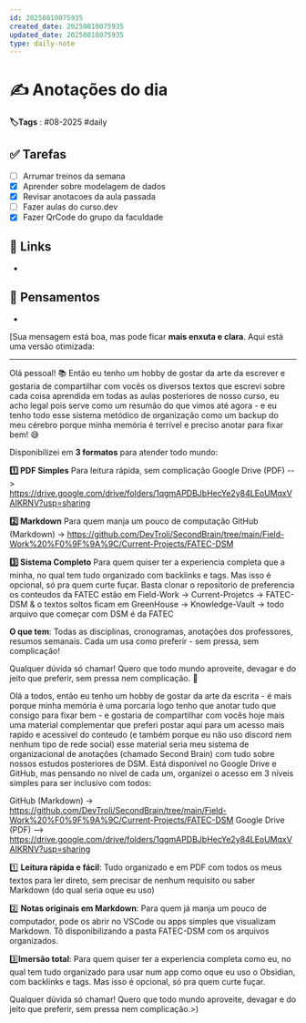 ```yaml
---
id: 20250810075935
created_date: 20250810075935
updated_date: 20250810075935
type: daily-note
---
```


# ✍️ Anotações do dia
**🏷️Tags** : #08-2025 #daily
## ✅ Tarefas
- [ ]  Arrumar treinos da semana
- [x] Aprender sobre modelagem de dados
- [x] Revisar anotacoes da aula passada
- [ ] Fazer aulas do curso.dev
- [x] Fazer QrCode do grupo da faculdade
## 🔗 Links
- 
## 🧠 Pensamentos
- 


[Sua mensagem está boa, mas pode ficar **mais enxuta e clara**. Aqui está uma versão otimizada:

---

Olá pessoal! 📚
Então eu tenho um hobby de gostar da arte da escrever e gostaria de compartilhar com vocês os diversos textos que escrevi sobre cada coisa aprendida em todas as aulas posteriores de nosso curso,  eu acho legal pois serve como um resumão do que vimos até agora - e eu tenho todo esse sistema metódico de organização como um backup do meu cérebro porque minha memória é terrível e preciso anotar para fixar bem! 😅

Disponibilizei em **3 formatos** para atender todo mundo:

**1️⃣  PDF Simples**
Para leitura rápida, sem complicação
Google Drive (PDF) --> https://drive.google.com/drive/folders/1qgmAPDBJbHecYe2y84LEoUMqxVAIKRNV?usp=sharing


**2️⃣  Markdown** 
Para quem manja um pouco de computação
GitHub (Markdown) -> https://github.com/DevTroli/SecondBrain/tree/main/Field-Work%20%F0%9F%9A%9C/Current-Projects/FATEC-DSM

**3️⃣  Sistema Completo**
Para quem quiser ter a experiencia completa que a minha, no qual tem tudo organizado com backlinks e tags. Mas isso é opcional, só pra quem curte fuçar. 
Basta clonar o repositorio  de preferencia os conteudos da FATEC estão em Field-Work -> Current-Projetcs -> FATEC-DSM & o textos soltos ficam em GreenHouse -> Knowledge-Vault -> todo arquivo que começar com DSM é da FATEC

**O que tem**: Todas as disciplinas, cronogramas, anotações dos professores, resumos semanais. Cada um usa como preferir - sem pressa, sem complicação! 

Qualquer dúvida só chamar! Quero que todo mundo aproveite, devagar e do jeito que preferir, sem pressa nem complicação. 🤝



Olá a todos, então eu tenho um hobby de gostar da arte da escrita - é mais porque minha memória é uma porcaria logo tenho que anotar tudo que consigo para fixar bem -  e gostaria de compartilhar com vocês hoje mais uma material complementar que preferi postar aqui para um acesso mais rapido e acessivel do conteudo (e também porque eu não uso discord nem nenhum tipo de rede social)  esse material seria meu sistema de organizacional de anotações (chamado Second Brain) com tudo sobre nossos estudos posteriores de DSM. Está disponível no Google Drive e GitHub, mas pensando no nível de cada um, organizei o acesso em 3 níveis simples para ser inclusivo com todos:

GitHub (Markdown) -> https://github.com/DevTroli/SecondBrain/tree/main/Field-Work%20%F0%9F%9A%9C/Current-Projects/FATEC-DSM
Google Drive (PDF) --> https://drive.google.com/drive/folders/1qgmAPDBJbHecYe2y84LEoUMqxVAIKRNV?usp=sharing

1️⃣ **Leitura rápida e fácil**: Tudo organizado e em PDF com todos os meus textos para ler direto, sem precisar de nenhum requisito ou saber Markdown (do qual seria oque eu uso)

2️⃣ **Notas originais em Markdown**: Para quem já manja um pouco de computador, pode os abrir no VSCode ou apps simples que visualizam Markdown. Tô disponibilizando a pasta FATEC-DSM com os arquivos organizados.

 3️⃣**Imersão total**: Para quem quiser ter a experiencia completa como eu, no qual tem tudo organizado para usar num app como oque eu uso o Obsidian, com backlinks e tags. Mas isso é opcional, só pra quem curte fuçar.

Qualquer dúvida só chamar! Quero que todo mundo aproveite, devagar e do jeito que preferir, sem pressa nem complicação.>)